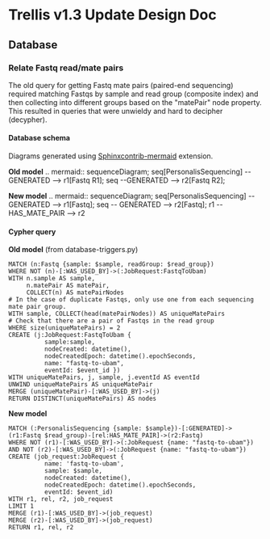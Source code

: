 # Trellis v1.3 Update Design Doc

## Database
### Relate Fastq read/mate pairs

The old query for getting Fastq mate pairs (paired-end sequencing) required matching Fastqs by sample and read group (composite index) and then collecting into different groups based on the "matePair" node property. This resulted in queries that were unwieldy and hard to decipher (decypher).

#### Database schema

Diagrams generated using [Sphinxcontrib-mermaid](https://sphinxcontrib-mermaid-demo.readthedocs.io/en/latest/) extension.

**Old model**
.. mermaid::
sequenceDiagram;
    seq[PersonalisSequencing] -- GENERATED --> r1[Fastq R1];
    seq --GENERATED --> r2[Fastq R2];

**New model**
.. mermaid::
sequenceDiagram;
    seq[PersonalisSequencing] -- GENERATED --> r1[Fastq];
    seq -- GENERATED --> r2[Fastq];
    r1 -- HAS_MATE_PAIR --> r2


#### Cypher query

**Old model** (from database-triggers.py)
```
MATCH (n:Fastq {sample: $sample, readGroup: $read_group})
WHERE NOT (n)-[:WAS_USED_BY]->(:JobRequest:FastqToUbam)
WITH n.sample AS sample,
     n.matePair AS matePair,
     COLLECT(n) AS matePairNodes
# In the case of duplicate Fastqs, only use one from each sequencing mate pair group.
WITH sample, COLLECT(head(matePairNodes)) AS uniqueMatePairs
# Check that there are a pair of Fastqs in the read group
WHERE size(uniqueMatePairs) = 2 
CREATE (j:JobRequest:FastqToUbam {
          sample:sample,
          nodeCreated: datetime(),
          nodeCreatedEpoch: datetime().epochSeconds,
          name: "fastq-to-ubam",
          eventId: $event_id })
WITH uniqueMatePairs, j, sample, j.eventId AS eventId
UNWIND uniqueMatePairs AS uniqueMatePair
MERGE (uniqueMatePair)-[:WAS_USED_BY]->(j)
RETURN DISTINCT(uniqueMatePairs) AS nodes
```

**New model**
```
MATCH (:PersonalisSequencing {sample: $sample})-[:GENERATED]->(r1:Fastq $read_group)-[rel:HAS_MATE_PAIR]->(r2:Fastq)
WHERE NOT (r1)-[:WAS_USED_BY]->(:JobRequest {name: "fastq-to-ubam"})
AND NOT (r2)-[:WAS_USED_BY]->(:JobRequest {name: "fastq-to-ubam"})
CREATE (job_request:JobRequest {
          name: 'fastq-to-ubam',
          sample: $sample,
          nodeCreated: datetime(),
          nodeCreatedEpoch: datetime().epochSeconds,
          eventId: $event_id)
WITH r1, rel, r2, job_request 
LIMIT 1
MERGE (r1)-[:WAS_USED_BY]->(job_request)
MERGE (r2)-[:WAS_USED_BY]->(job_request)
RETURN r1, rel, r2
```

